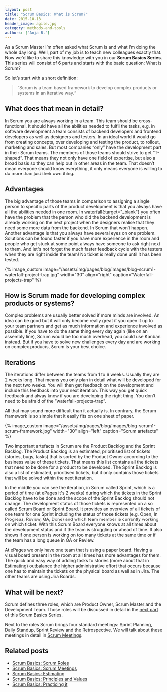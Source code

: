 ```yaml
---
layout: post
title: "Scrum Basics: What is Scrum?"
date: 2015-10-13
header_image: agile.jpg
category: methods-and-tools
authors: ["Anja B."]
---
```


As a Scrum Master I’m often asked what Scrum is and what I’m doing the whole day long.
Well, part of my job is to teach new colleagues exactly that.
Now we'd like to share this knowledge with you in our **Scrum Basics Series**.
This series will consist of 6 parts and starts with the basic question:
What is Scrum?

So let’s start with a short definition:

>“Scrum is a team based framework
to develop complex products
or systems in an iterative way.“

## What does that mean in detail?

In Scrum you are always working in a team.
This team should be cross-functional.
It should have all the abilities needed to fulfil the tasks, e.g. in software development a team consists of backend developers and frontend developers as well as designers and testers.
In an ideal world it would go from creating concepts, over developing and testing the product, to rollout, marketing and sales.
But most companies “only” have the development part in their Scrum teams.
The members of those teams should strive to get “T-shaped”.
That means they not only have one field of expertise, but also a broad basis so they can help out in other areas in the team.
That doesn’t mean everyone should know everything, it only means everyone is willing to do more than just their own thing.

## Advantages

The big advantage of those teams in comparison to assigning a single person to specific parts of the product development is that you always have all the abilities needed in one room.
In [waterfall](https://en.wikipedia.org/wiki/Waterfall_model){:target="_blank"} you often have the problem that the person who did the backend development is already working on the next project when the designers realise that they need some more data from the backend.
In Scrum that won’t happen.
Another advantage is that you always have several eyes on one problem.
Solutions can be found faster if you have more experience in the room and people who get stuck at some point always have someone to ask right next to them.
And let's not forget the much faster feedback cycle with the testers when they are right inside the team!
No ticket is really done until it has been tested.

{% image_custom image="/assets/img/pages/blog/images/blog-scrum1-waterfall-project-trap.jpg" width="30" align="right" caption="Waterfall-projects-trap" %}

## How is Scrum made for developing complex products or systems?

Complex problems are usually better solved if more minds are involved.
An idea can be good but it will only become really great if you open it up to your team partners and get as much information and experience involved as possible.
If you have to do the same thing every day again (like on an assembly line), Scrum would be too much overhead, you could use Kanban instead.
But if you have to solve new challenges every day and are working on complex products, Scrum is your best choice.

## Iterations

The iterations differ between the teams from 1 to 6 weeks.
Usually they are 2 weeks long.
That means you only plan in detail what will be developed for the next two weeks.
You will then get feedback on the development and include this feedback into your next iteration.
This way you get quick feedback and alway know if you are developing the right thing.
You don’t need to be afraid of the “waterfall-projects-trap”.

All that may sound more difficult than it actually is.
In contrary, the Scrum framework is so simple that it easily fits on one sheet of paper.

{% image_custom image="/assets/img/pages/blog/images/blog-scrum1-scrum-framework.jpg" width="30" align="left" caption="Scrum artefacts" %}

Two important artefacts in Scrum are the Product Backlog and the Sprint Backlog.
The Product Backlog is an estimated, prioritised list of tickets (stories, bugs, tasks) that is sorted by the Product Owner according to the business value of these tickets.
That means this list contains all the tickets that need to be done for a product to be developed.
The Sprint Backlog is also a list of estimated, prioritised tickets, but it only contains those tickets that will be solved within the next iteration.

In the middle you can see the iteration, in Scrum called Sprint, which is a period of time (at ePages it's 2 weeks) during which the tickets in the Sprint Backlog have to be done and the scope of the Sprint Backlog should not change.
The development status of those tickets is represented on a so called Scrum Board or Sprint Board.
It provides an overview of all tickets of one team for one Sprint including the status of those tickets (e.g. Open, In Progress, Review, QA, Done) and which team member is currently working on which ticket.
With this Scrum Board everyone knows at all times about the development status and if the team is struggling or ahead of time.
It also shows if one person is working on too many tickets at the same time or if the team has a long queue in QA or Review.

At ePages we only have one team that is using a paper board.
Having a visual board present in the room at all times has more advantages for them.
The quick and easy way of adding tasks to stories (more about that in [ Estimating](/blog/methods-and-tools/scrum-basics-estimating/)) outbalance the higher administrative effort that occurs because one has to maintain the tickets on the physical board as well as in Jira.
The other teams are using Jira Boards.

## What will be next?

Scrum defines three roles, which are Product Owner, Scrum Master and the Development Team.
Those roles will be discussed in detail in the [next part](/blog/methods-and-tools/scrum-basics-scrum-roles/) of this Scrum Basics Series.

Next to the roles Scrum brings four standard meetings: Sprint Planning, Daily Standup, Sprint Review and the Retrospective.
We will talk about these meetings in detail in [Scrum Meetings](/blog/methods-and-tools/scrum-basics-scrum-meetings/).

## Related posts

* [Scrum Basics: Scrum Roles](/blog/methods-and-tools/scrum-basics-scrum-roles/)
* [Scrum Basics: Scrum Meetings](/blog/methods-and-tools/scrum-basics-scrum-meetings/)
* [Scrum Basics: Estimating](/blog/methods-and-tools/scrum-basics-estimating/)
* [Scrum Basics: Principles and Values](/blog/methods-and-tools/scrum-basics-principles-and-values/)
* [Scrum Basics: Practicing it](/blog/methods-and-tools/scrum-basics-practicing-it/)
